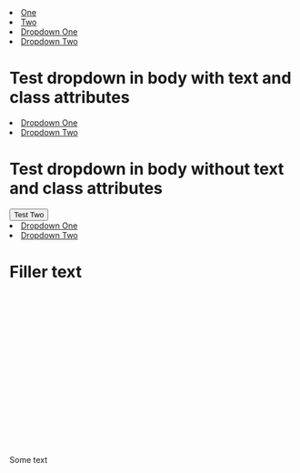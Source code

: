 <!-- Anti-FOUC styles should be applied to navbar and dropdown in navbar. -->

<navbar placement="top" type="inverse">
  <li><a href="/" class="nav-link">One</a></li>
  <li><a href="/" class="nav-link">Two</a></li>
  <dropdown text="Dropdown" class="nav-link">
    <li><a class="dropdown-item" href="/">Dropdown One</a></li>
    <li><a class="dropdown-item" href="/">Dropdown Two</a></li>
  </dropdown>
</navbar>

<!-- Anti-FOUC styles should be applied to dropdown. -->
# Test dropdown in body with text and class attributes

<dropdown text="Test One" class="test-class">
  <li><a class="dropdown-item" href="/">Dropdown One</a></li>
  <li><a class="dropdown-item" href="/">Dropdown Two</a></li>
</dropdown>

<!-- Anti-FOUC styles should be correctly applied to dropdown with no text or class. -->

# Test dropdown in body without text and class attributes

<dropdown>
  <button slot="button" type="button" class="btn dropdown-toggle">
    Test Two
    <span class="caret"></span>
  </button>
  <li><a class="dropdown-item" href="/">Dropdown One</a></li>
  <li><a class="dropdown-item" href="/">Dropdown Two</a></li>
</dropdown>

<!-- Filler text to increase page length. -->

# Filler text

<br/><br/><br/><br/><br/><br/><br/><br/><br/><br/><br/><br/><br/><br/><br/><br/>

Some text
